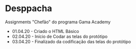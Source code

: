 # Desppacha

Assignments "Chefão" do programa Gama Academy

- 01.04.20 - Criado o HTML Básico 
- 02.04.20 - Início de Codar as telas do protótipo 
- 03.04.20 - Finalizado da codificação das telas do protótipo 